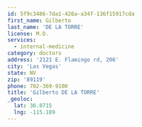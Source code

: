 ```yaml
---
id: 5f9c3486-7da1-426a-a34f-136f15917cda
first_name: Gilberto
last_name: 'DE LA TORRE'
license: M.D.
services:
  - internal-medicine
category: doctors
address: '2121 E. Flamingo rd, 206'
city: 'Las Vegas'
state: NV
zip: '89119'
phone: 702-369-9100
title: 'Gilberto DE LA TORRE'
_geoloc:
  lat: 36.0715
  lng: -115.189
---
```

